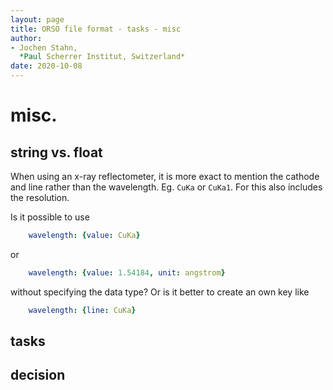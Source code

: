 ```yaml
---
layout: page
title: ORSO file format - tasks - misc
author:
- Jochen Stahn,  
  *Paul Scherrer Institut, Switzerland*
date: 2020-10-08
---
```


# misc.

## string vs. float

When using an x-ray reflectometer, it is more exact to mention the cathode and line
rather than the wavelength. Eg. `CuKa` or `CuKa1`. For this also includes the resolution.

Is it possible to use

```YAML
    wavelength: {value: CuKa}
```

or 

```YAML
    wavelength: {value: 1.54184, unit: angstrom}
```

without specifying the data type?
Or is it better to create an own key like

```YAML
    wavelength: {line: CuKa}
```

## tasks

## decision
